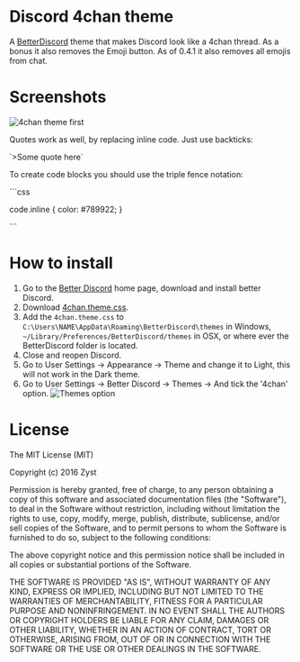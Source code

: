 # Discord 4chan theme
A [BetterDiscord](https://betterdiscord.net/home/) theme that makes Discord look like a 4chan thread. As a bonus it also removes the Emoji button. As of 0.4.1 it also removes all emojis from chat.

# Screenshots

![4chan theme first](http://puu.sh/oW0MB/92cb63c178.png)

Quotes work as well, by replacing inline code. Just use backticks:

\`>Some quote here\`

To create code blocks you should use the triple fence notation:

\`\`\`css

code.inline {
    color: #789922;
}

\`\`\`

# How to install
1. Go to the [Better Discord](https://betterdiscord.net/home/) home page, download and install better Discord.
2. Download [4chan.theme.css](https://github.com/Zyst/discord-4chan-theme/releases/download/0.5.5/4chan.theme.css).
3. Add the `4chan.theme.css` to `C:\Users\NAME\AppData\Roaming\BetterDiscord\themes` in Windows, `~/Library/Preferences/BetterDiscord/themes` in OSX, or where ever the BetterDiscord folder is located.
4. Close and reopen Discord.
5. Go to User Settings -> Appearance -> Theme and change it to Light, this will not work in the Dark theme.
6. Go to User Settings -> Better Discord -> Themes -> And tick the '4chan' option. ![Themes option](https://camo.githubusercontent.com/59b3f0106f82da83cc09f2fb6fccb28937962e87/687474703a2f2f7075752e73682f6f687461382f396264373062633035312e706e67)

# License

The MIT License (MIT)

Copyright (c) 2016 Zyst

Permission is hereby granted, free of charge, to any person obtaining a copy
of this software and associated documentation files (the "Software"), to deal
in the Software without restriction, including without limitation the rights
to use, copy, modify, merge, publish, distribute, sublicense, and/or sell
copies of the Software, and to permit persons to whom the Software is
furnished to do so, subject to the following conditions:

The above copyright notice and this permission notice shall be included in all
copies or substantial portions of the Software.

THE SOFTWARE IS PROVIDED "AS IS", WITHOUT WARRANTY OF ANY KIND, EXPRESS OR
IMPLIED, INCLUDING BUT NOT LIMITED TO THE WARRANTIES OF MERCHANTABILITY,
FITNESS FOR A PARTICULAR PURPOSE AND NONINFRINGEMENT. IN NO EVENT SHALL THE
AUTHORS OR COPYRIGHT HOLDERS BE LIABLE FOR ANY CLAIM, DAMAGES OR OTHER
LIABILITY, WHETHER IN AN ACTION OF CONTRACT, TORT OR OTHERWISE, ARISING FROM,
OUT OF OR IN CONNECTION WITH THE SOFTWARE OR THE USE OR OTHER DEALINGS IN THE
SOFTWARE.

